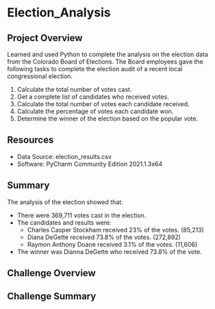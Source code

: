 # Election_Analysis

## Project Overview
Learned and used Python to complete the analysis on the election data from the Colorado Board of Elections. The Board employees gave the following tasks to complete the election audit of a recent local congressional election.

1. Calculate the total number of votes cast.
2. Get a complete list of candidates who received votes.
3. Calculate the total number of votes each candidate received.
4. Calculate the percentage of votes each candidate won.
5. Determine the winner of the election based on the popular vote.

## Resources
- Data Source: election_results.csv
- Software: PyCharm Community Edition 2021.1.3x64

## Summary
The analysis of the election showed that:
- There were 369,711 votes cast in the election.
- The candidates and results were:
  - Charles Casper Stockham received 23% of the votes. (85,213)
  - Diana DeGette received 73.8% of the votes. (272,892)
  - Raymon Anthony Doane received 3.1% of the votes. (11,606)
- The winner was Dianna DeGette who received 73.8% of the vote.

## Challenge Overview

## Challenge Summary
